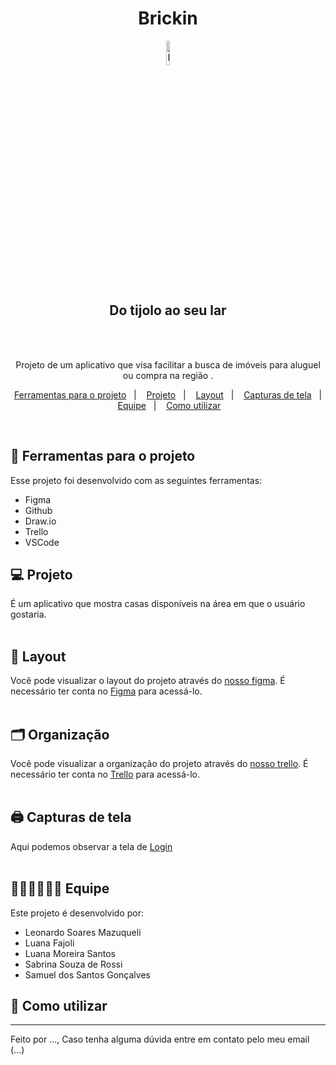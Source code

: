 

 
 <h1 align="center"> Brickin </h1>
 <p align="center">
  <img alt="Logo" src="https://chat.google.com/u/0/api/get_attachment_url?url_type=FIFE_URL&content_type=image%2Fpng&attachment_token=AOo0EEV34LEAh1shyTHdW%2FsBBAgpsH03iwIhogvE4Cqp6sgFhQMlGk6BAHz%2BcQR4W%2BZDnI7pBbtKyWnmf1xB%2FI195gH%2BhA%2FjChddCOhhJfSYol%2BNtoDQ43cruZTCWAjwwtMQdbOlNpulOF%2BiBm0vDKKl%2FxiBPdv9TJEtV1EUOK1tMIp7kdzrbqJAtk%2B3%2F36681P5cLJMeHLk6t0ONzSoIYJU1b4b5qwimMQr6Z27MDqoRC%2FBtcHqymnb2UALPd7jAsoBGKQD7JAoygAEX2FegMJeuHQq1jM2obaUFxd%2BzpPrPcaIdG%2F9PMIn8CRqTzRZ7VqptEr%2BlclIy%2FmUGRcgzoKo5uuTb%2FiR6u36rjh81vaoU7vaIgDEY2V5oxuANQiv29RTcejB5KE3X5KtgUzwaYood%2BFA46LNz3l9uXGZSn749dXlK9uoLCAVjRit1JpZeycoLMZ86FN7kpWLV85ebAGC2b2WPbxnHXf09gRzs%2B8wY%2BHYCrIYL7PcYXoo52cE3YJRaW%2BAPRz064KGKPdrNmSK%2FAzv7oW3BkyPz%2FlY8clktmgnmGRpFLQM9OBbpE%2BwDRA%3D&sz=w1920-h945" width="10%">
</p>
<h2 align="center"> Do tijolo ao seu lar </h2> <br><br>

<p align="center">
Projeto de um aplicativo que visa facilitar a busca de imóveis para aluguel ou compra na região .
</p>

<p align="center">
  <a href="#-tecnologias">Ferramentas para o projeto</a>&nbsp;&nbsp;&nbsp;|&nbsp;&nbsp;&nbsp;
  <a href="#-projeto">Projeto</a>&nbsp;&nbsp;&nbsp;|&nbsp;&nbsp;&nbsp;
  <a href="#-layout">Layout</a>&nbsp;&nbsp;&nbsp;|&nbsp;&nbsp;&nbsp;
  <a href="#-layout">Capturas de tela</a>&nbsp;&nbsp;&nbsp;|&nbsp;&nbsp;&nbsp;
  <a href="#-layout">Equipe</a>&nbsp;&nbsp;&nbsp;|&nbsp;&nbsp;&nbsp;
  <a href="#-layout">Como utilizar</a>&nbsp;&nbsp;&nbsp;
</p>

<br>

## 🚀 Ferramentas para o projeto

Esse projeto foi desenvolvido com as seguintes ferramentas:

- Figma
- Github
- Draw.io
- Trello
- VSCode
  
## 💻 Projeto

É um aplicativo que mostra casas disponíveis na área em que o usuário gostaria. <br><br>

## 🔖 Layout

Você pode visualizar o layout do projeto através do [nosso figma](https://www.figma.com/file/pidvCu2Ddg2vutkteW4ego/Untitled?type=design&node-id=32%3A31&mode=design&t=9zaxbJrbtP0sR5gV-1). É necessário ter conta no [Figma](https://figma.com) para acessá-lo. <br><br>

## 🗂️ Organização
Você pode visualizar a organização do projeto através do [nosso trello](https://trello.com/invite/b/4wwvfOog/ATTI3431f6d8403d16f261cf6ea117fecdff85E7DBC1/brickin). É necessário ter conta no [Trello](https://trello.com/pt-BR/login) para acessá-lo. <br><br>

## 🖨️ Capturas de tela 
Aqui podemos observar a tela de [Login](https://github.com/luhFajoli/tcc/assets/117852533/55f90546-8959-4b1c-bd81-95c220f66433) <br><br>


## 👩🏼‍💻👨🏻‍💻 Equipe

Este projeto é desenvolvido por:

- Leonardo Soares Mazuqueli
- Luana Fajoli
- Luana Moreira Santos
- Sabrina Souza de Rossi
- Samuel dos Santos Gonçalves

 ## 📱 Como utilizar
 



---

Feito por ..., Caso tenha alguma dúvida entre em contato pelo meu email (...)
